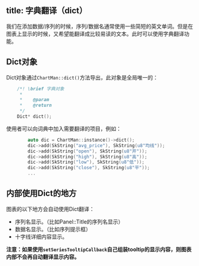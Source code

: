 title: 字典翻译（dict）
---

我们在添加数据/序列的时候，序列/数据名通常使用一些简短的英文单词。但是在图表上显示的时候，又希望能翻译成比较易读的文本。此时可以使用字典翻译功能。

## Dict对象

Dict对象通过`ChartMan::dict()`方法导出，此对象是全局唯一的：
```cpp
	/*! \brief 字典对象
	 *	
	 *    @param
	 *    @return
	 */
	Dict* dict();
```

使用者可以向词典中加入需要翻译的项目，例如：
```cpp
		auto dic = ChartMan::instance()->dict();
		dic->add(SkString("avg_price"), SkString(u8"均线"));
		dic->add(SkString("open"), SkString(u8"开"));
		dic->add(SkString("high"), SkString(u8"高"));
		dic->add(SkString("low"), SkString(u8"低"));
		dic->add(SkString("close"), SkString(u8"平"));
        ...
```

## 内部使用Dict的地方

图表的以下地方会自动使用Dict翻译：
* 序列名显示。（比如Panel::Title的序列名显示）
* 数据名显示。（比如序列提示框）
* 十字线详细内容显示。

**注意：如果使用`setSeriesTooltipCallback`自己组装tooltip的显示内容，则图表内部不会再自动翻译显示内容。**
